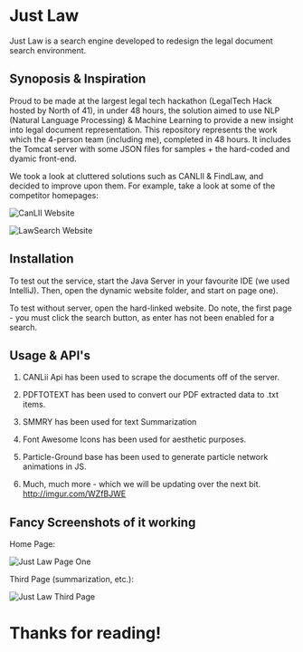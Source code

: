 # Just Law

Just Law is a search engine developed to redesign the legal document search environment.

## Synoposis & Inspiration 

Proud to be made at the largest legal tech hackathon (LegalTech Hack hosted by North of 41), in under 48 hours, the solution aimed to use NLP (Natural Language Processing) & Machine Learning to provide a new insight into legal document representation. This repository represents the work which the 4-person team (including me), completed in 48 hours. It includes the Tomcat server with some JSON files for samples + the hard-coded and dyamic front-end.

We took a look at cluttered solutions such as CANLII & FindLaw, and decided to improve upon them. For example, take a look at some of the competitor homepages:

![CanLII Website](http://i.imgur.com/PN3w0bm.gif "CanLII Website")

![LawSearch Website](http://imgur.com/ST54htT.gif "LawSearch Website")

## Installation

To test out the service, start the Java Server in your favourite IDE (we used IntelliJ). Then, open the dynamic website folder, and start on page one). 

To test without server, open the hard-linked website. Do note, the first page - you must click the search button, as enter has not been enabled for a search. 

## Usage & API's

1. CANLii Api has been used to scrape the documents off of the server. 

2. PDFTOTEXT has been used to convert our PDF extracted data to .txt items. 

3. SMMRY has been used for text Summarization 

4. Font Awesome Icons has been used for aesthetic purposes. 

5. Particle-Ground base has been used to generate particle network animations in JS. 

6. Much, much more - which we will be updating over the next bit.
http://imgur.com/WZfBJWE
## Fancy Screenshots of it working 

Home Page: 

![Just Law Page One](http://imgur.com/D7NGOMZ.gif "Just Law Page One")

Third Page (summarization, etc.): 

![Just Law Third Page](http://imgur.com/WZfBJWE.gif "Just Law Third Page")

# Thanks for reading!






